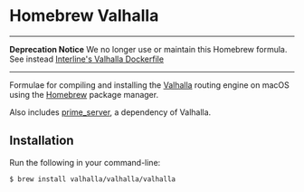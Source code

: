 # Homebrew Valhalla

---

**Deprecation Notice** We no longer use or maintain this Homebrew formula. See instead [Interline's Valhalla Dockerfile](https://github.com/interline-io/valhalla-docker)

---

Formulae for compiling and installing the [Valhalla](https://github.com/valhalla/valhalla)
routing engine on macOS using the [Homebrew](https://brew.sh/) package manager.

Also includes [prime_server](https://github.com/kevinkreiser/prime_server), a dependency of Valhalla.

## Installation

Run the following in your command-line:

    $ brew install valhalla/valhalla/valhalla
